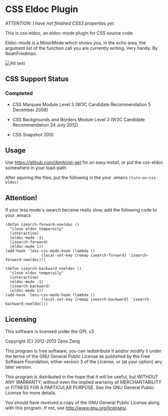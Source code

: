 # CSS Eldoc Plugin

*ATTENTION: I have not finished CSS3 properties yet.*

This is css-eldoc, an eldoc-mode plugin for CSS source code.

Eldoc-mode is a MinorMode which shows you, in the echo area, the argument list of the function call you are currently writing. Very handy. By NoahFriedman. 

![Alt text](https://raw.github.com/zenozeng/css-eldoc/master/screenshot.png)

## CSS Support Status

### Completed

- CSS Marquee Module Level 3 (W3C Candidate Recommendation 5 December 2008)

- CSS Backgrounds and Borders Module Level 3 (W3C Candidate Recommendation 24 July 2012)

- CSS Snapshot 2010

## Usage

Use https://github.com/dimitri/el-get for an easy install, or put the css-eldoc somewhere in your load-path.

After aquiring the files, put the following in the your .emacs `(turn-on-css-eldoc)`


## Attention!

If your less mode's isearch became really slow, add the following code to your .emacs

```emacs-lisp
(defun isearch-forward-noeldoc ()
  "close eldoc temperaily"
  (interactive)
  (eldoc-mode -1)
  (isearch-forward)
  (eldoc-mode 1))
(add-hook 'less-css-mode-hook (lambda ()
				(local-set-key [remap isearch-forward] 'isearch-forward-noeldoc)))

(defun isearch-backward-noeldoc ()
  "close eldoc temperaily"
  (interactive)
  (eldoc-mode -1)
  (isearch-backward)
  (eldoc-mode 1))
(add-hook 'less-css-mode-hook (lambda ()
				(local-set-key [remap isearch-backward] 'isearch-backward-noeldoc)))
```
   
## Licensing

This software is licensed under the GPL v3

Copyright (C) 2012-2013 Zeno Zeng

This program is free software; you can redistribute it and/or modify
it under the terms of the GNU General Public License as published by
the Free Software Foundation, either version 3 of the License, or
(at your option) any later version.

This program is distributed in the hope that it will be useful,
but WITHOUT ANY WARRANTY; without even the implied warranty of
MERCHANTABILITY or FITNESS FOR A PARTICULAR PURPOSE.  See the
GNU General Public License for more details.

You should have received a copy of the GNU General Public License
along with this program.  If not, see <http://www.gnu.org/licenses/>.
   

